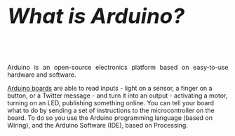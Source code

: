 <h5 style="font-size:5vw; text-align:left" > What is Arduino?</h5>
<p class="p1" style="text-align:justify" >
Arduino is an open-source electronics platform based on easy-to-use hardware and software. 

[Arduino boards](Arduino/board.md) are able to read inputs - light on a sensor, a finger on a button, or a Twitter message - and turn it into an output - activating a motor, turning on an LED, publishing something online. You can tell your board what to do by sending a set of instructions to the microcontroller on the board. To do so you use the Arduino programming language (based on Wiring), and the Arduino Software (IDE), based on Processing.<p>